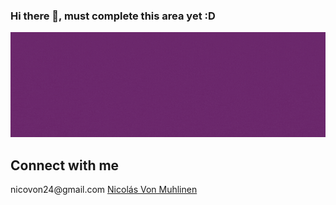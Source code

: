 ### Hi there 👋, must complete this area yet :D
<img src="https://raw.githubusercontent.com/javierleandromontenegro/javierleandromontenegro/main/javiergif.gif"/>

<h2>Connect with me</h2>
<a>nicovon24@gmail.com</a>
<a href="https://www.linkedin.com/in/nicolas-von-muhlinen/">Nicolás Von Muhlinen</a>

<!--
**nicovon24/nicovon24** is a ✨ _special_ ✨ repository because its `README.md` (this file) appears on your GitHub profile.

Here are some ideas to get you started:

- 🔭 I’m currently working on ...
- 🌱 I’m currently learning ...
- 👯 I’m looking to collaborate on ...
- 🤔 I’m looking for help with ...
- 💬 Ask me about ...
- 📫 How to reach me: ...
- 😄 Pronouns: ...
- ⚡ Fun fact: ...
-->
